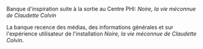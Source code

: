 Banque d'inspiration suite à la sortie au Centre PHI: *Noire, la vie méconnue de Claudette Colvin*

La banque recence des médias, des informations générales et sur l'expérience utilisateur de l'installation *Noire, la vie méconnue de Claudette Colvin*.

